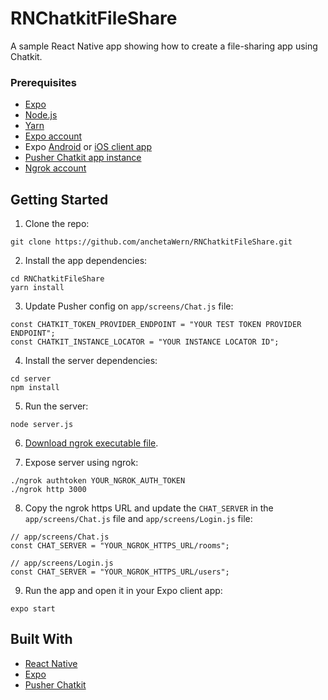 # RNChatkitFileShare
A sample React Native app showing how to create a file-sharing app using Chatkit.

### Prerequisites

- [Expo](https://expo.io/)
- [Node.js](https://nodejs.org/en/)
- [Yarn](https://yarnpkg.com/en/)
- [Expo account](https://expo.io/)
- Expo [Android](https://play.google.com/store/apps/details?id=host.exp.exponent&hl=en) or [iOS client app](https://itunes.apple.com/us/app/expo-client/id982107779?mt=8)
- [Pusher Chatkit app instance](https://pusher.com/chatkit)
- [Ngrok account](https://ngrok.com/)


## Getting Started

1. Clone the repo:

```
git clone https://github.com/anchetaWern/RNChatkitFileShare.git
```

2. Install the app dependencies:

```
cd RNChatkitFileShare
yarn install
```

3. Update Pusher config on `app/screens/Chat.js` file:

```
const CHATKIT_TOKEN_PROVIDER_ENDPOINT = "YOUR TEST TOKEN PROVIDER ENDPOINT";
const CHATKIT_INSTANCE_LOCATOR = "YOUR INSTANCE LOCATOR ID";
```

4. Install the server dependencies:

```
cd server
npm install
```

5. Run the server:

```
node server.js
```

6. [Download ngrok executable file](https://dashboard.ngrok.com/get-started).

7. Expose server using ngrok:


```
./ngrok authtoken YOUR_NGROK_AUTH_TOKEN
./ngrok http 3000
```

8. Copy the ngrok https URL and update the `CHAT_SERVER` in the `app/screens/Chat.js` file and `app/screens/Login.js` file:

```
// app/screens/Chat.js
const CHAT_SERVER = "YOUR_NGROK_HTTPS_URL/rooms";

// app/screens/Login.js
const CHAT_SERVER = "YOUR_NGROK_HTTPS_URL/users";
```

9. Run the app and open it in your Expo client app:

```
expo start
```


## Built With

* [React Native](http://facebook.github.io/react-native/)
* [Expo](https://expo.io/)
* [Pusher Chatkit](https://pusher.com/chatkit)

